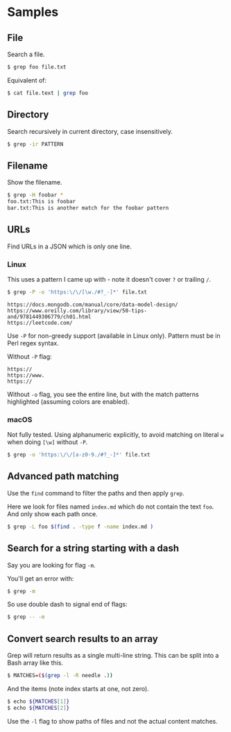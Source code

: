 # Samples


## File

Search a file.

```sh
$ grep foo file.txt
```

Equivalent of:

```sh
$ cat file.text | grep foo
```


## Directory

Search recursively in current directory, case insensitively.

```sh
$ grep -ir PATTERN
```


## Filename

Show the filename.

```sh
$ grep -H foobar *
foo.txt:This is foobar
bar.txt:This is another match for the foobar pattern
```


## URLs

Find URLs in a JSON which is only one line.

### Linux

This uses a pattern I came up with - note it doesn't cover `?` or trailing `/`.

```sh
$ grep -P -o 'https:\/\/[\w./#?_-]*' file.txt
```

```
https://docs.mongodb.com/manual/core/data-model-design/
https://www.oreilly.com/library/view/50-tips-and/9781449306779/ch01.html
https://leetcode.com/
```

Use `-P` for non-greedy support (available in Linux only). Pattern must be in Perl regex syntax.

Without `-P` flag:

```
https://
https://www.
https://
```

Without `-o` flag, you see the entire line, but with the match patterns highlighted (assuming colors are enabled).

### macOS

Not fully tested. Using alphanumeric explicitly, to avoid matching on literal `w` when doing `[\w]` without `-P`.

```sh
$ grep -o 'https:\/\/[a-z0-9./#?_-]*' file.txt
```

## Advanced path matching

Use the `find` command to filter the paths and then apply `grep`.

Here we look for files named `index.md` which do not contain the text `foo`. And only show each path once.

```sh
$ grep -L foo $(find . -type f -name index.md )
```


## Search for a string starting with a dash

Say you are looking for flag `-m`.

You'll get an error with:

```sh
$ grep -m
```

So use double dash to signal end of flags:

```sh
$ grep -- -m
```


## Convert search results to an array

Grep will return results as a single multi-line string. This can be split into a Bash array like this.

```sh
$ MATCHES=($(grep -l -R needle .))
```

And the items (note index starts at one, not zero).

```sh
$ echo ${MATCHES[1]}
$ echo ${MATCHES[2]}
```

Use the `-l` flag to show paths of files and not the actual content matches.
